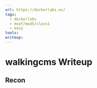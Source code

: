 ```yaml
---
url: https://dockerlabs.es/
tags:
  - dockerlabs
  - msof/mod5/class1
  - easy
tools:
writeup:
---
```


# walkingcms Writeup

## Recon
